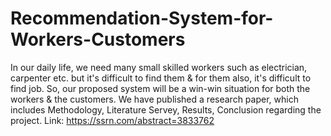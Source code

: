 # Recommendation-System-for-Workers-Customers
In our daily life, we need many small skilled workers such as electrician, carpenter etc. but it's difficult to find them &amp; for them also, it's difficult to find job. So, our proposed system will be a win-win situation for both the workers &amp; the customers.
We have published a research paper, which includes Methodology, Literature Servey, Results, Conclusion regarding the project.
Link: https://ssrn.com/abstract=3833762
